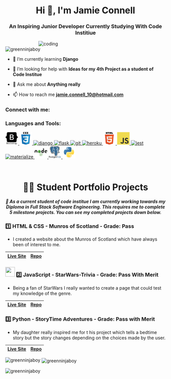 <h1 align="center">Hi 👋, I'm Jamie Connell</h1>
<h3 align="center">An Inspiring Junior Developer Currently Studying With Code Institiue</h3>

<img align="right" alt="coding" width="400" src="https://camo.githubusercontent.com/9792d43627b178fd4a45bcabb3647d7b34a62d64baf96a19abf6ea19d5cea8dd/68747470733a2f2f63646e2e6472696262626c652e636f6d2f75736572732f313138373833362f73637265656e73686f74732f363533393432392f70726f6772616d65722e676966">

<p align="left"> <img src="https://komarev.com/ghpvc/?username=greenninjaboy&label=Profile%20views&color=0e75b6&style=flat" alt="greenninjaboy" /> </p>

- 🌱 I’m currently learning **Django**

- 🤝 I’m looking for help with **Ideas for my 4th Project as a student of Code Institue**

- 💬 Ask me about **Anything really**

- 📫 How to reach me **jamie.connell_10@hotmail.com**

<h3 align="left">Connect with me:</h3>
<p align="left">
</p>

<h3 align="left">Languages and Tools:</h3>
<p align="left"> <a href="https://getbootstrap.com" target="_blank" rel="noreferrer"> <img src="https://raw.githubusercontent.com/devicons/devicon/master/icons/bootstrap/bootstrap-plain-wordmark.svg" alt="bootstrap" width="40" height="40"/> </a> <a href="https://www.w3schools.com/css/" target="_blank" rel="noreferrer"> <img src="https://raw.githubusercontent.com/devicons/devicon/master/icons/css3/css3-original-wordmark.svg" alt="css3" width="40" height="40"/> </a> <a href="https://www.djangoproject.com/" target="_blank" rel="noreferrer"> <img src="https://cdn.worldvectorlogo.com/logos/django.svg" alt="django" width="40" height="40"/> </a> <a href="https://flask.palletsprojects.com/" target="_blank" rel="noreferrer"> <img src="https://www.vectorlogo.zone/logos/pocoo_flask/pocoo_flask-icon.svg" alt="flask" width="40" height="40"/> </a> <a href="https://git-scm.com/" target="_blank" rel="noreferrer"> <img src="https://www.vectorlogo.zone/logos/git-scm/git-scm-icon.svg" alt="git" width="40" height="40"/> </a> <a href="https://heroku.com" target="_blank" rel="noreferrer"> <img src="https://www.vectorlogo.zone/logos/heroku/heroku-icon.svg" alt="heroku" width="40" height="40"/> </a> <a href="https://www.w3.org/html/" target="_blank" rel="noreferrer"> <img src="https://raw.githubusercontent.com/devicons/devicon/master/icons/html5/html5-original-wordmark.svg" alt="html5" width="40" height="40"/> </a> <a href="https://developer.mozilla.org/en-US/docs/Web/JavaScript" target="_blank" rel="noreferrer"> <img src="https://raw.githubusercontent.com/devicons/devicon/master/icons/javascript/javascript-original.svg" alt="javascript" width="40" height="40"/> </a> <a href="https://jestjs.io" target="_blank" rel="noreferrer"> <img src="https://www.vectorlogo.zone/logos/jestjsio/jestjsio-icon.svg" alt="jest" width="40" height="40"/> </a> <a href="https://materializecss.com/" target="_blank" rel="noreferrer"> <img src="https://raw.githubusercontent.com/prplx/svg-logos/5585531d45d294869c4eaab4d7cf2e9c167710a9/svg/materialize.svg" alt="materialize" width="40" height="40"/> </a> <a href="https://nodejs.org" target="_blank" rel="noreferrer"> <img src="https://raw.githubusercontent.com/devicons/devicon/master/icons/nodejs/nodejs-original-wordmark.svg" alt="nodejs" width="40" height="40"/> </a> <a href="https://www.postgresql.org" target="_blank" rel="noreferrer"> <img src="https://raw.githubusercontent.com/devicons/devicon/master/icons/postgresql/postgresql-original-wordmark.svg" alt="postgresql" width="40" height="40"/> </a> <a href="https://www.python.org" target="_blank" rel="noreferrer"> <img src="https://raw.githubusercontent.com/devicons/devicon/master/icons/python/python-original.svg" alt="python" width="40" height="40"/> </a> </p>
<br>

<h1 align="center">👩‍🎓 Student Portfolio Projects</h1>
<h5 align="center"> 📝 As a current student of code institue I am currently working towards my Diploma in Full Stack Software Engineering. This requires me to complete 5 milestone projects. You can see my completed projects down below.</h5> 

### 1️⃣ HTML & CSS - Munros of Scotland - Grade: Pass

-  I created a website about the Munros of Scotland which have always been of interest to me.

| [Live Site](https://greenninjaboy.github.io/Munros-of-Scotland-PP1/)      | [Repo](https://github.com/GreenNinjaBoy/Munros-of-Scotland-PP1)           |
  |    :----:                                                       |    :----:                                                       | 

### <img width="30" height="30" src=(https://github.com/GreenNinjaBoy/GreenNinjaBoy/assets/68825060/790d81c9-e1a3-4552-b52a-05d25e3b17a8)> 2️⃣ JavaScript - StarWars-Trivia - Grade: Pass With Merit

- Being a fan of StarWars I really wanted to create a page that could test my knowledge of the genre.

| [Live Site](https://greenninjaboy.github.io/Star-Wars-Trivia-PP2/)               | [Repo](https://github.com/GreenNinjaBoy/Star-Wars-Trivia-PP2)                    |
  |    :----:                                                       |    :----:                                                       | 

### 3️⃣ Python - StoryTime Adventures - Grade: Pass with Merit

- My daughter really inspired me for t his project which tells a bedtime story but the story changes depending on the choices made by the user.

 | [Live Site](https://greenninjaboy.github.io/Story-Time-Adventures-PP3/)               | [Repo](https://github.com/GreenNinjaBoy/Story-Time-Adventures-PP3)                    |
 |    :----:                                                       |    :----:                                                       | 

  
<p><img align="left" src="https://github-readme-stats.vercel.app/api/top-langs?username=greenninjaboy&show_icons=true&locale=en&layout=compact" alt="greenninjaboy" /></p>

<p>&nbsp;<img align="center" src="https://github-readme-stats.vercel.app/api?username=greenninjaboy&show_icons=true&locale=en" alt="greenninjaboy" /></p>

<p><img align="center" src="https://github-readme-streak-stats.herokuapp.com/?user=greenninjaboy&" alt="greenninjaboy" /></p>

